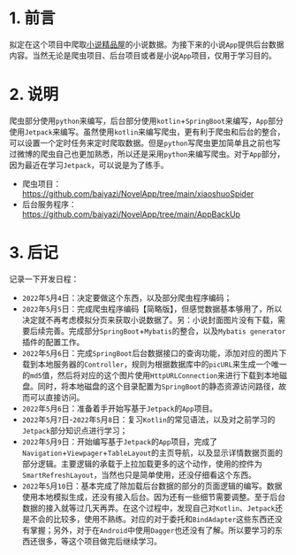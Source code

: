 # 1. 前言
拟定在这个项目中爬取[小说精品屋](http://47.106.243.172:8888/book/bookclass.html)的小说数据。为接下来的小说`App`提供后台数据内容。当然无论是爬虫项目、后台项目或者是小说`App`项目，仅用于学习目的。

# 2. 说明

爬虫部分使用`python`来编写，后台部分使用`kotlin`+`SpringBoot`来编写，`App`部分使用`Jetpack`来编写。虽然使用`kotlin`来编写爬虫，更有利于爬虫和后台的整合，可以设置一个定时任务来定时爬取数据。但是`python`写爬虫更加简单且之前也写过微博的爬虫自己也更加熟悉，所以还是采用`python`来编写爬虫。对于`App`部分，因为最近在学习`Jetpack`，可以说是为了练手。

* 爬虫项目：https://github.com/baiyazi/NovelApp/tree/main/xiaoshuoSpider
* 后台服务程序：https://github.com/baiyazi/NovelApp/tree/main/AppBackUp

# 3. 后记

记录一下开发日程：
* `2022`年`5`月`4`日：决定要做这个东西，以及部分爬虫程序编码；
* `2022`年`5`月`5`日：完成爬虫程序编码【简略版】，但感觉数据基本够用了，所以决定就不再考虑模拟分页来获取小说数据了。另：小说封面图片没有下载，需要后续完善。完成部分`SpringBoot`+`Mybatis`的整合，以及`Mybatis generator`插件的配置工作。
* `2022`年`5`月`6`日：完成`SpringBoot`后台数据接口的查询功能，添加对应的图片下载到本地服务器的`Controller`，规则为根据数据库中的`picURL`来生成一个唯一的`md5`值，然后将对应的这个图片使用`HttpURLConnection`来进行下载到本地磁盘。同时，将本地磁盘的这个目录配置为`SpringBoot`的静态资源访问路径，故而可以直接访问。
* `2022`年`5`月`6`日：准备着手开始写基于`Jetpack`的`App`项目。
* `2022`年`5`月`7`日-`2022`年`5`月`8`日：复习`Kotlin`的常见语法，以及对之前学习的`Jetpack`部分知识点进行学习；
* `2022`年`5`月`9`日：开始编写基于`Jetpack`的`App`项目，完成了`Navigation`+`Viewpager`+`TableLayout`的主页导航，以及显示详情数据页面的部分逻辑。主要逻辑的承载于上拉加载更多的这个动作，使用的控件为`SmartRefreshLayout`，当然也只是简单使用，还没仔细看这个东西。
* `2022`年`5`月`10`日：基本完成了除加载后台数据的部分的页面逻辑的编写。数据使用本地模拟生成，还没有接入后台。因为还有一些细节需要调整。至于后台数据的接入就等过几天再弄。在这个过程中，发现自己对`Kotlin`、`Jetpack`还是不会的比较多，使用不熟练。对应的对于委托和`BindAdapter`这些东西还没有掌握；另外，对于在`Android`中使用`Dagger`也还没有了解。所以要学习的东西还很多，等这个项目做完后继续学习。


